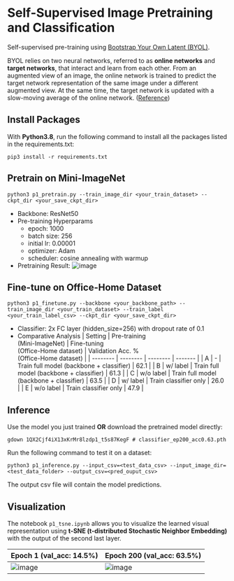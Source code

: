 # Self-Supervised Image Pretraining and Classification

Self-supervised pre-training using [Bootstrap Your Own Latent (BYOL)](https://github.com/lucidrains/byol-pytorch/tree/master). 

BYOL relies on two neural networks, referred to as **online networks** and **target networks**, that interact and learn from each other. From an augmented view of an image, the online network is trained to predict the target network representation of the same image under a different augmented view. At the same time, the target network is updated with a slow-moving average of the online network. ([Reference](https://sh-tsang.medium.com/review-byol-bootstrap-your-own-latent-a-new-approach-to-self-supervised-learning-6f770a624441))


## Install Packages
With **Python3.8**, run the following command to install all the packages listed in the requirements.txt:

    pip3 install -r requirements.txt

## Pretrain on Mini-ImageNet

    python3 p1_pretrain.py --train_image_dir <your_train_dataset> --ckpt_dir <your_save_ckpt_dir>

+ Backbone: ResNet50
+ Pre-training Hyperparams
    - epoch: 1000
    - batch size: 256
    - initial lr: 0.00001
    - optimizer: Adam
    - scheduler: cosine annealing with warmup
+ Pretraining Result:
    ![image](https://github.com/user-attachments/assets/06473c0a-4dcf-41f3-ae67-98e505df9ad0)



## Fine-tune on Office-Home Dataset 

    python3 p1_finetune.py --backbone <your_backbone_path> --train_image_dir <your_train_dataset> --train_label <your_train_label_csv> --ckpt_dir <your_save_ckpt_dir>

+ Classifier: 2x FC layer (hidden_size=256) with dropout rate of 0.1
+ Comparative Analysis
    | Setting | Pre-training <br> (Mini-ImageNet) | Fine-tuning <br>(Office-Home dataset) | Validation Acc. % <br>(Office-Home dataset) | 
    | -------- | -------- | -------- | ------- |
    | A     | -     | Train full model (backbone + classifier) | 62.1 |
    | B     | w/ label     | Train full model (backbone + classifier) | 61.3 |
    | C     | w/o label     | Train full model (backbone + classifier) | 63.5 |
    | D     | w/ label     | Train classifier only | 26.0 |
    | E     | w/o label     | Train classifier only | 47.9 |

## Inference

Use the model you just trained **OR** download the pretrained model directly:

    gdown 1QX2Cjf4iX13xKrMr8lzdp1_t5s87KegF # classifier_ep200_acc0.63.pth

Run the following command to test it on a dataset:

    python3 p1_inference.py --input_csv=<test_data_csv> --input_image_dir=<test_data_folder> --output_csv=<pred_ouput_csv>

The output csv file will contain the model predictions.

## Visualization

The notebook ```p1_tsne.ipynb``` allows you to visualize the learned visual representation using **t-SNE (t-distributed Stochastic Neighbor Embedding)** with the output of the second last layer.

| Epoch 1 (val_acc: 14.5%) | Epoch 200 (val_acc: 63.5%) |
| -------- | -------- |
| ![image](https://github.com/user-attachments/assets/97d7b9c7-5a1f-4b09-8291-e7c0bfa61572) | ![image](https://github.com/user-attachments/assets/c449804c-672e-455c-b2fb-7a5192c9c6ee) |


